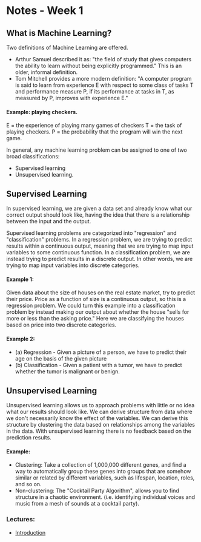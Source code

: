 # Notes - Week 1 

## What is Machine Learning?

Two definitions of Machine Learning are offered. 

- Arthur Samuel described it as: "the field of study that gives computers the ability to learn without being explicitly programmed." This is an older, informal definition.
- Tom Mitchell provides a more modern definition: "A computer program is said to learn from experience E with respect to some class of tasks T and performance measure P, if its performance at tasks in T, as measured by P, improves with experience E."


#### Example: playing checkers.
E = the experience of playing many games of checkers
T = the task of playing checkers.
P = the probability that the program will win the next game.


In general, any machine learning problem can be assigned to one of two broad classifications:

- Supervised learning 
- Unsupervised learning.

## Supervised Learning
In supervised learning, we are given a data set and already know what our correct output should look like, having the idea that there is a relationship between the input and the output.

Supervised learning problems are categorized into "regression" and "classification" problems. In a regression problem, we are trying to predict results within a continuous output, meaning that we are trying to map input variables to some continuous function. In a classification problem, we are instead trying to predict results in a discrete output. In other words, we are trying to map input variables into discrete categories.

#### Example 1:
Given data about the size of houses on the real estate market, try to predict their price. Price as a function of size is a continuous output, so this is a regression problem.
We could turn this example into a classification problem by instead making our output about whether the house "sells for more or less than the asking price." Here we are classifying the houses based on price into two discrete categories.
#### Example 2:
- (a) Regression - Given a picture of a person, we have to predict their age on the basis of the given picture
- (b) Classification - Given a patient with a tumor, we have to predict whether the tumor is malignant or benign.

## Unsupervised Learning

Unsupervised learning allows us to approach problems with little or no idea what our results should look like. We can derive structure from data where we don't necessarily know the effect of the variables.
We can derive this structure by clustering the data based on relationships among the variables in the data.
With unsupervised learning there is no feedback based on the prediction results.

#### Example:
- Clustering: Take a collection of 1,000,000 different genes, and find a way to automatically group these genes into groups that are somehow similar or related by different variables, such as lifespan, location, roles, and so on.
- Non-clustering: The "Cocktail Party Algorithm", allows you to find structure in a chaotic environment. (i.e. identifying individual voices and music from a mesh of sounds at a cocktail party).


### Lectures:
- [Introduction](Week1_Lecture1.pdf)

<object data="Week1_Lecture1.pdf" type="application/pdf" width="700px" height="700px">
    <embed src="Week1_Lecture1.pdf"/>
</object>